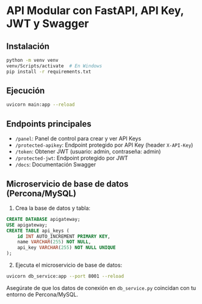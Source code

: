 # API Modular con FastAPI, API Key, JWT y Swagger

## Instalación

```bash
python -m venv venv
venv/Scripts/activate  # En Windows
pip install -r requirements.txt
```

## Ejecución

```bash
uvicorn main:app --reload
```

## Endpoints principales
- `/panel`: Panel de control para crear y ver API Keys
- `/protected-apikey`: Endpoint protegido por API Key (header `X-API-Key`)
- `/token`: Obtener JWT (usuario: admin, contraseña: admin)
- `/protected-jwt`: Endpoint protegido por JWT
- `/docs`: Documentación Swagger 

## Microservicio de base de datos (Percona/MySQL)

1. Crea la base de datos y tabla:

```sql
CREATE DATABASE apigateway;
USE apigateway;
CREATE TABLE api_keys (
    id INT AUTO_INCREMENT PRIMARY KEY,
    name VARCHAR(255) NOT NULL,
    api_key VARCHAR(255) NOT NULL UNIQUE
);
```

2. Ejecuta el microservicio de base de datos:

```bash
uvicorn db_service:app --port 8001 --reload
```

Asegúrate de que los datos de conexión en `db_service.py` coincidan con tu entorno de Percona/MySQL. 
